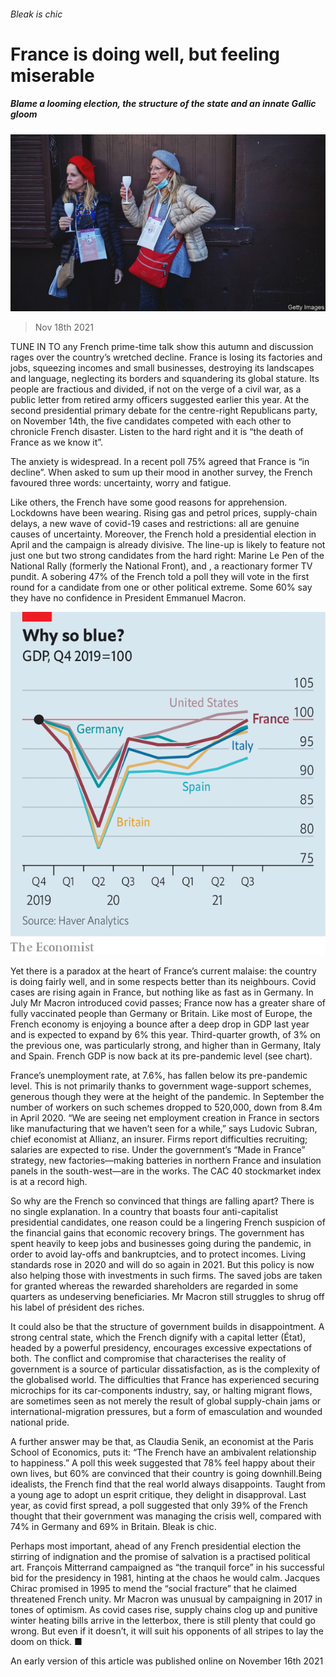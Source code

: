 ###### Bleak is chic

# France is doing well, but feeling miserable 

##### Blame a looming election, the structure of the state and an innate Gallic gloom 

![image](images/20211120_eup006.jpg) 

> Nov 18th 2021 

TUNE IN TO any French prime-time talk show this autumn and discussion rages over the country’s wretched decline. France is losing its factories and jobs, squeezing incomes and small businesses, destroying its landscapes and language, neglecting its borders and squandering its global stature. Its people are fractious and divided, if not on the verge of a civil war, as a public letter from retired army officers suggested earlier this year. At the second presidential primary debate for the centre-right Republicans party, on November 14th, the five candidates competed with each other to chronicle French disaster. Listen to the hard right and it is “the death of France as we know it”.

The anxiety is widespread. In a recent poll 75% agreed that France is “in decline”. When asked to sum up their mood in another survey, the French favoured three words: uncertainty, worry and fatigue.


Like others, the French have some good reasons for apprehension. Lockdowns have been wearing. Rising gas and petrol prices, supply-chain delays, a new wave of covid-19 cases and restrictions: all are genuine causes of uncertainty. Moreover, the French hold a presidential election in April and the campaign is already divisive. The line-up is likely to feature not just one but two strong candidates from the hard right: Marine Le Pen of the National Rally (formerly the National Front), and , a reactionary former TV pundit. A sobering 47% of the French told a poll they will vote in the first round for a candidate from one or other political extreme. Some 60% say they have no confidence in President Emmanuel Macron.

![image](images/20211120_euc192.png) 


Yet there is a paradox at the heart of France’s current malaise: the country is doing fairly well, and in some respects better than its neighbours. Covid cases are rising again in France, but nothing like as fast as in Germany. In July Mr Macron introduced covid passes; France now has a greater share of fully vaccinated people than Germany or Britain. Like most of Europe, the French economy is enjoying a bounce after a deep drop in GDP last year and is expected to expand by 6% this year. Third-quarter growth, of 3% on the previous one, was particularly strong, and higher than in Germany, Italy and Spain. French GDP is now back at its pre-pandemic level (see chart).

France’s unemployment rate, at 7.6%, has fallen below its pre-pandemic level. This is not primarily thanks to government wage-support schemes, generous though they were at the height of the pandemic. In September the number of workers on such schemes dropped to 520,000, down from 8.4m in April 2020. “We are seeing net employment creation in France in sectors like manufacturing that we haven’t seen for a while,” says Ludovic Subran, chief economist at Allianz, an insurer. Firms report difficulties recruiting; salaries are expected to rise. Under the government’s “Made in France” strategy, new factories—making batteries in northern France and insulation panels in the south-west—are in the works. The CAC 40 stockmarket index is at a record high.

So why are the French so convinced that things are falling apart? There is no single explanation. In a country that boasts four anti-capitalist presidential candidates, one reason could be a lingering French suspicion of the financial gains that economic recovery brings. The government has spent heavily to keep jobs and businesses going during the pandemic, in order to avoid lay-offs and bankruptcies, and to protect incomes. Living standards rose in 2020 and will do so again in 2021. But this policy is now also helping those with investments in such firms. The saved jobs are taken for granted whereas the rewarded shareholders are regarded in some quarters as undeserving beneficiaries. Mr Macron still struggles to shrug off his label of président des riches.

It could also be that the structure of government builds in disappointment. A strong central state, which the French dignify with a capital letter (État), headed by a powerful presidency, encourages excessive expectations of both. The conflict and compromise that characterises the reality of government is a source of particular dissatisfaction, as is the complexity of the globalised world. The difficulties that France has experienced securing microchips for its car-components industry, say, or halting migrant flows, are sometimes seen as not merely the result of global supply-chain jams or international-migration pressures, but a form of emasculation and wounded national pride.

A further answer may be that, as Claudia Senik, an economist at the Paris School of Economics, puts it: “The French have an ambivalent relationship to happiness.” A poll this week suggested that 78% feel happy about their own lives, but 60% are convinced that their country is going downhill.Being idealists, the French find that the real world always disappoints. Taught from a young age to adopt un esprit critique, they delight in disapproval. Last year, as covid first spread, a poll suggested that only 39% of the French thought that their government was managing the crisis well, compared with 74% in Germany and 69% in Britain. Bleak is chic.

Perhaps most important, ahead of any French presidential election the stirring of indignation and the promise of salvation is a practised political art. François Mitterrand campaigned as “the tranquil force” in his successful bid for the presidency in 1981, hinting at the chaos he would calm. Jacques Chirac promised in 1995 to mend the “social fracture” that he claimed threatened French unity. Mr Macron was unusual by campaigning in 2017 in tones of optimism. As covid cases rise, supply chains clog up and punitive winter heating bills arrive in the letterbox, there is still plenty that could go wrong. But even if it doesn’t, it will suit his opponents of all stripes to lay the doom on thick. ■

An early version of this article was published online on November 16th 2021

